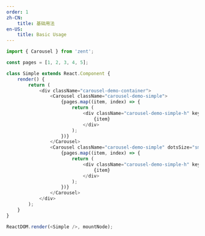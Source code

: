 ```yaml
---
order: 1
zh-CN:
	title: 基础用法
en-US:
	title: Basic Usage
---
```


```js
import { Carousel } from 'zent';

const pages = [1, 2, 3, 4, 5];

class Simple extends React.Component {
	render() {
		return (
			<div className="carousel-demo-container">
				<Carousel className="carousel-demo-simple">
					{pages.map((item, index) => {
						return (
							<div className="carousel-demo-simple-h" key={index}>
								{item}
							</div>
						);
					})}
				</Carousel>
				<Carousel className="carousel-demo-simple" dotsSize="small" autoplay>
					{pages.map((item, index) => {
						return (
							<div className="carousel-demo-simple-h" key={index}>
								{item}
							</div>
						);
					})}
				</Carousel>
			</div>
		);
	}
}

ReactDOM.render(<Simple />, mountNode);
```

<style>
.carousel-demo-container {
	display: flex;
}
.carousel-demo-simple {
	height: 150px;
	width: 300px;
	background: #FAFAFA;
	margin-right: 10px;
}
.carousel-demo-simple-h {
	text-align: center;
	background: #CCC;
	font-family: Avenir-BlackOblique;
	font-size: 48px;
	color: #FFFFFF;
	line-height: 150px;
	font-weight: 900;	
}
.carousel-demo-simple-text {
	margin-top: 10px;
}
.carousel-demo-btn-group {
	margin-top: 20px;
}
.no-flex {
	display: block !important;
}
</style>
